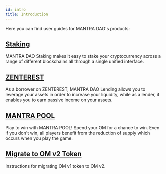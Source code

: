 ```yaml
---
id: intro
title: Introduction
---
```


Here you can find user guides for MANTRA DAO's products:

## [Staking](staking/om)

MANTRA DAO Staking makes it easy to stake your cryptocurrency across a range of different blockchains all through a single unified interface.

## [ZENTEREST](ZENTEREST)

As a borrower on ZENTEREST, MANTRA DAO Lending allows you to leverage your assets in order to increase your liquidity, while as a lender, it enables you to earn passive income on your assets.

## [MANTRA POOL](mantra-pool)

Play to win with MANTRA POOL! Spend your OM for a chance to win. Even if you don't win, all players benefit from the reduction of supply which occurs when you play the game.

## [Migrate to OM v2 Token](migrate)

Instructions for migrating OM v1 token to OM v2.
 